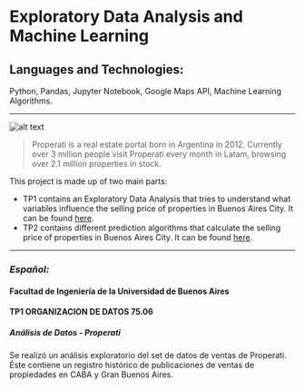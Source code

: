 # Exploratory Data Analysis and Machine Learning
## Languages and Technologies: 
Python, Pandas, Jupyter Notebook, Google Maps API, Machine Learning Algorithms.

---
![alt text](https://cdn-images-1.medium.com/max/1600/0*NkrhsmUQ8qWoEclN.png)
>Properati is a real estate portal born in Argentina in 2012. Currently over 3 million people visit Properati every month in Latam, browsing over 2.1 million properties in stock.

This project is made up of two main parts:
* TP1 contains an Exploratory Data Analysis that tries to understand what variables influence the selling price of properties in Buenos Aires City. It can be found [here](https://github.com/facuguerrero/PrediccionPropiedades/tree/master/TP1).
* TP2 contains different prediction algorithms that calculate the selling price of properties in Buenos Aires City. It can be found [here](https://github.com/facuguerrero/PrediccionPropiedades/tree/master/TP2).

---
### *Español:* 

#### Facultad de Ingeniería de la Universidad de Buenos Aires
#### TP1 ORGANIZACION DE DATOS 75.06

##### Análisis de Datos - Properati

Se realizó un análisis exploratorio del set de datos de ventas de Properati. Éste contiene un registro histórico de
publicaciones de ventas de propiedades en CABA y Gran Buenos Aires.
